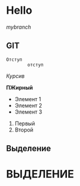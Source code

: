 # Hello
*mybranch*

## GIT

    Отступ
            отступ
    
*Курсив*

**ПЖирный**

* Элемент 1
* Элемент 2
* Элемент 3

1. Первый
2. Второй

Выделение
---------

ВЫДЕЛЕНИЕ
=========

